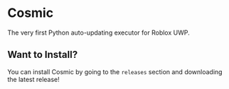 # Cosmic
The very first Python auto-updating executor for Roblox UWP.

## Want to Install?
You can install Cosmic by going to the `releases` section and downloading the latest release!
